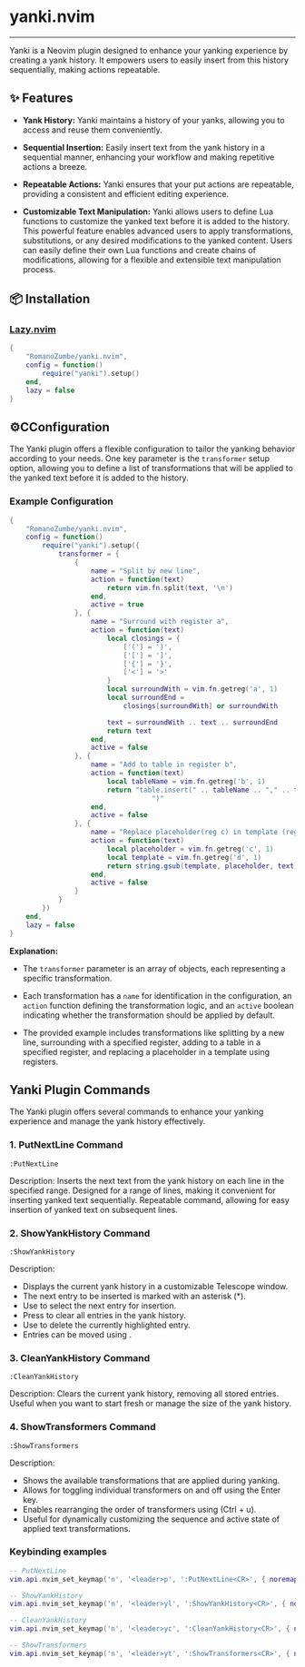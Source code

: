 # yanki.nvim

---

Yanki is a Neovim plugin designed to enhance your yanking experience by creating a yank history. It empowers users to easily insert from this history sequentially, making actions repeatable.

## ✨ Features

- **Yank History:** Yanki maintains a history of your yanks, allowing you to access and reuse them conveniently.

- **Sequential Insertion:** Easily insert text from the yank history in a sequential manner, enhancing your workflow and making repetitive actions a breeze.

- **Repeatable Actions:** Yanki ensures that your put actions are repeatable, providing a consistent and efficient editing experience.

- **Customizable Text Manipulation:** Yanki allows users to define Lua functions to customize the yanked text before it is added to the history.
  This powerful feature enables advanced users to apply transformations, substitutions, or any desired modifications to the yanked content. 
  Users can easily define their own Lua functions and create chains of modifications, allowing for a flexible and extensible text manipulation process.

## 📦 Installation

### [Lazy.nvim](https://github.com/folke/lazy.nvim)

```lua
{
    "RomanoZumbe/yanki.nvim",
    config = function()
        require("yanki").setup()
    end,
    lazy = false
}
```

## ⚙️CConfiguration

The Yanki plugin offers a flexible configuration to tailor the yanking behavior according to your needs. One key parameter is the `transformer` setup option, 
allowing you to define a list of transformations that will be applied to the yanked text before it is added to the history.

### Example Configuration

```lua
{
    "RomanoZumbe/yanki.nvim",
    config = function()
        require("yanki").setup({
            transformer = {
                {
                    name = "Split by new line",
                    action = function(text)
                        return vim.fn.split(text, '\n')
                    end,
                    active = true
                }, {
                    name = "Surround with register a",
                    action = function(text)
                        local closings = {
                            ['('] = ')',
                            ['['] = ']',
                            ['{'] = '}',
                            ['<'] = '>'
                        }
                        local surroundWith = vim.fn.getreg('a', 1)
                        local surroundEnd =
                            closings[surroundWith] or surroundWith

                        text = surroundWith .. text .. surroundEnd
                        return text
                    end,
                    active = false
                }, {
                    name = "Add to table in register b",
                    action = function(text)
                        local tableName = vim.fn.getreg('b', 1)
                        return "table.insert(" .. tableName .. "," .. text ..
                                   ")"
                    end,
                    active = false
                }, {
                    name = "Replace placeholder(reg c) in template (reg d)",
                    action = function(text)
                        local placeholder = vim.fn.getreg('c', 1)
                        local template = vim.fn.getreg('d', 1)
                        return string.gsub(template, placeholder, text)
                    end,
                    active = false
                }
            }
        })
    end,
    lazy = false
}
```

**Explanation:**

- The `transformer` parameter is an array of objects, each representing a specific transformation.

- Each transformation has a `name` for identification in the configuration, an `action` function defining the transformation logic, and an `active`
  boolean indicating whether the transformation should be applied by default.

- The provided example includes transformations like splitting by a new line, surrounding with a specified register, adding to a table in a specified 
  register, and replacing a placeholder in a template using registers.
  
## Yanki Plugin Commands

The Yanki plugin offers several commands to enhance your yanking experience and manage the yank history effectively.

### 1. PutNextLine Command

```vim
:PutNextLine
```

Description:
Inserts the next text from the yank history on each line in the specified range.
Designed for a range of lines, making it convenient for inserting yanked text sequentially.
Repeatable command, allowing for easy insertion of yanked text on subsequent lines.

### 2. ShowYankHistory Command

```vim
:ShowYankHistory
```

Description:

- Displays the current yank history in a customizable Telescope window.
- The next entry to be inserted is marked with an asterisk (*).
- Use <C-n> to select the next entry for insertion.
- Press <C-c> to clear all entries in the yank history.
- Use <C-d> to delete the currently highlighted entry.
- Entries can be moved using <C-u>.

### 3. CleanYankHistory Command

```vim
:CleanYankHistory
```

Description:
Clears the current yank history, removing all stored entries.
Useful when you want to start fresh or manage the size of the yank history.

### 4. ShowTransformers Command

```vim
:ShowTransformers
```

Description:

- Shows the available transformations that are applied during yanking.
- Allows for toggling individual transformers on and off using the Enter key.
- Enables rearranging the order of transformers using <C-u> (Ctrl + u).
- Useful for dynamically customizing the sequence and active state of applied text transformations.

### Keybinding examples

```lua
-- PutNextLine
vim.api.nvim_set_keymap('n', '<leader>p', ':PutNextLine<CR>', { noremap = true, silent = true })

-- ShowYankHistory
vim.api.nvim_set_keymap('n', '<leader>yl', ':ShowYankHistory<CR>', { noremap = true, silent = true })

-- CleanYankHistory
vim.api.nvim_set_keymap('n', '<leader>yc', ':CleanYankHistory<CR>', { noremap = true, silent = true })

-- ShowTransformers
vim.api.nvim_set_keymap('n', '<leader>yt', ':ShowTransformers<CR>', { noremap = true, silent = true })
```
